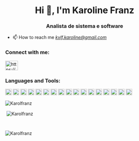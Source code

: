 <h1 align="center">Hi 👋, I'm Karoline Franz</h1>
<h3 align="center">Analista de sistema e software</h3>

- 📫 How to reach me *kvlf.karoline@gmail.com*

<h3 align="left">Connect with me:</h3>
<p align="left">
<a href="https://linkedin.com/in/https://www.linkedin.com/in/karoline-franz-882792224/" target="blank"><img align="center" src="https://raw.githubusercontent.com/rahuldkjain/github-profile-readme-generator/master/src/images/icons/Social/linked-in-alt.svg" alt="https://www.linkedin.com/in/anna-karolina-franz-b72242218/" height="30" width="40" /></a>


<h3 align="left">Languages and Tools:</h3>
<code><img height= "20"src= "https://img.shields.io/badge/Python-FFD43B?style=for-the-badge&logo=python&logoColor=darkgreen"></code>
<code><img height= "20"src= "https://img.shields.io/badge/JavaScript-323330?style=for-the-badge&logo=javascript&logoColor=F7DF1E"></code>
<code><img height= "20"src= "https://img.shields.io/badge/Pandas-2C2D72?style=for-the-badge&logo=pandas&logoColor=white"></code>
<code><img height= "20"src= "https://img.shields.io/badge/TypeScript-007ACC?style=for-the-badge&logo=typescript&logoColor=white"></code>
<code><img height= "20"src= "https://img.shields.io/badge/PostgreSQL-316192?style=for-the-badge&logo=postgresql&logoColor=white"></code>
<code><img height= "20"src= "https://img.shields.io/badge/MongoDB-4EA94B?style=for-the-badge&logo=mongodb&logoColor=white"></code>
<code><img height= "20"src= "https://img.shields.io/badge/MariaDB-003545?style=for-the-badge&logo=mariadb&logoColor=white"></code>
<code><img height= "20"src= "https://img.shields.io/badge/redis-%23DD0031.svg?&style=for-the-badge&logo=redis&logoColor=white"></code>
<code><img height= "20"src= "https://img.shields.io/badge/Jest-C21325?style=for-the-badge&logo=jest&logoColor=white"></code>
<code><img height= "20"src= "https://img.shields.io/badge/Vue.js-35495E?style=for-the-badge&logo=vuedotjs&logoColor=4FC08D"></code>
<code><img height= "20"src= "https://img.shields.io/badge/Bootstrap-563D7C?style=for-the-badge&logo=bootstrap&logoColor=white"></code>
<code><img height= "20"src= "https://img.shields.io/badge/Django-092E20?style=for-the-badge&logo=django&logoColor=green"></code>
<code><img height= "20"src= "https://img.shields.io/badge/Docker-2CA5E0?style=for-the-badge&logo=docker&logoColor=white"></code>
<code><img height= "20"src= "https://img.shields.io/badge/Git-F05032?style=for-the-badge&logo=git&logoColor=white"></code>
<code><img height= "20"src= "https://img.shields.io/badge/Postman-FF6C37?style=for-the-badge&logo=Postman&logoColor=white"></code>
<code><img height= "20"src= "https://img.shields.io/badge/Swagger-85EA2D?style=for-the-badge&logo=Swagger&logoColor=white"></code>
<code><img height= "20"src= "https://img.shields.io/badge/Vuetify-1867C0?style=for-the-badge&logo=vuetify&logoColor=white"></code>
</br>

<p><img align="left" src="https://github-readme-stats.vercel.app/api?username=Karolfranz" alt="Karolfranz" /></p>
</br>
<p>&nbsp;<img align="center" src="https://github-readme-stats.vercel.app/api/top-langs/?username=Karolfranz" alt="Karolfranz" /></p>
</br>
<p><img align="center" src="https://github-readme-streak-stats.herokuapp.com/?user=Karolfranz" alt="Karolfranz" /></p>

